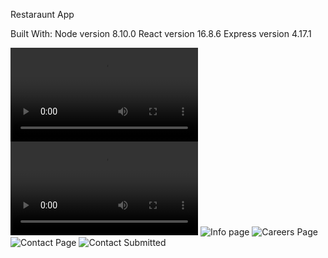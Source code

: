 Restaraunt App

Built With:
Node version 8.10.0
React version 16.8.6
Express version 4.17.1

![Landing page](https://i.imgur.com/7F3ycdQ.mp4)
![Menu](https://i.imgur.com/Nt0r9r0.mp4)
![Info page](https://i.imgur.com/H0VcENj.png)
![Careers Page](https://i.imgur.com/IFqxisB.jpg)
![Contact Page](https://i.imgur.com/AFqNeGA.png)
![Contact Submitted](https://i.imgur.com/8LTof3p.png)
